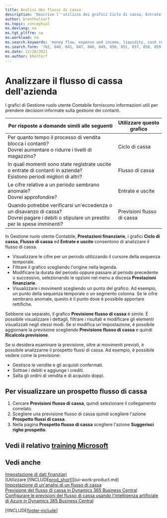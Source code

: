```yaml
---
title: Analisi dei flussi di cassa
description: 'Descrive l''utilizzo dei grafici Ciclo di cassa, Entrate e uscite, Flusso di cassa e Previsione flusso di cassa per analizzare i flussi di denaro passati e futuri in entrata e in uscita dalla società.'
author: brentholtorf
ms.topic: conceptual
ms.devlang: na
ms.tgt_pltfrm: na
ms.workload: na
ms.search.keywords: 'money flow, expense and income, liquidity, cash receipts minus cash payments, Cartera'
ms.search.form: '762, 840, 841, 847, 848, 849, 850, 851, 857, 858, 859, 860, 862, 863, 865, 866, 867, 868, 869, 1818'
ms.date: 12/20/2021
ms.author: bholtorf
---
```

# Analizzare il flusso di cassa dell'azienda
I grafici di Gestione ruolo utente Contabile forniscono informazioni utili per prendere decisioni informate sulla gestione dei contanti.  

| Per risposte a domande simili alle seguenti | Utilizzare questo grafico |
| --- | --- |
| Per quanto tempo il processo di vendita blocca i contanti?</br> Dovrei aumentare o ridurre i livelli di magazzino? |Ciclo di cassa |
| In quali momenti sono state registrate uscite o entrate di contanti in azienda?</br> Esistono periodi migliori di altri? |Flusso di cassa |
| Le cifre relative a un periodo sembrano anomale?</br> Dovrei approfondire? |Entrate e uscite |
| Quando potrebbe verificarsi un'eccedenza o un disavanzo di cassa?</br> Dovrei pagare i debiti o stipulare un prestito per le spese imminenti? |Previsioni flusso di cassa |

In Gestione ruolo utente Contabile, **Prestazioni finanziarie**, i grafici **Ciclo di cassa**, **Flusso di cassa** ed **Entrate e uscite** consentono di analizzare il flusso di cassa.  

* Visualizzare le cifre per un periodo utilizzando il cursore della sequenza temporale.  
* Filtrare il grafico scegliendo l'origine nella legenda.  
* Modificare la durata del periodo oppure passare al periodo precedente o successivo, selezionando le opzioni nel menu a discesa **Prestazioni finanziarie**.  
* Visualizzare i movimenti scegliendo un punto del grafico. Ad esempio, un punto della sequenza temporale o un segmento colonna. Se le cifre sembrano anomale, questo è il punto dove è possibile apportare rettifiche.  

Sebbene sia separato, il grafico **Previsione flusso di cassa** è simile. È possibile visualizzare i dettagli, filtrare i risultati e modificare gli elementi visualizzati negli stessi modi. Se si modifica un'impostazione, è possibile aggiornare la previsione scegliendo **Previsione flusso di cassa** e quindi **Ricalcola previsione**.

Se si desidera esaminare la previsione, oltre ai movimenti previsti, è possibile analizzarne il prospetto flussi di cassa. Ad esempio, è possibile vedere come la previsione:

* Gestisce le vendite e gli acquisti confermati.  
* Sottrae i debiti e aggiunge i crediti.  
* Salta gli ordini di vendita e di acquisto doppi.  

## Per visualizzare un prospetto flusso di cassa

1. Cercare **Previsioni flusso di cassa**, quindi selezionare il collegamento correlato.  
2. Scegliere una previsione flusso di cassa quindi scegliere l'azione **Prospetto flussi di cassa**.  
3. Nella pagina **Prospetto flusso di cassa** scegliere l'azione **Suggerisci righe prospetto**.  

## Vedi il relativo [training Microsoft](/training/modules/forecast-cash-flow-dynamics-365-business-central/index)

## Vedi anche

[Impostazione di dati finanziari](finance-setup-finance.md)  
[Utilizzare [!INCLUDE[prod_short](includes/prod_short.md)]](ui-work-product.md)  
[Impostazione di un'analisi di un flusso di cassa](finance-setup-cash-flow-analyses.md)  
[Previsione del flusso di cassa in Dynamics 365 Business Central](/training/modules/forecast-cash-flow-dynamics-365-business-central/index)  
[Configurare le previsioni del flusso di cassa usando l'intelligenza artificiale di Azure in Dynamics 365 Business Central](/training/modules/setup-cash-flow-forecasts/)  

[!INCLUDE[footer-include](includes/footer-banner.md)]
